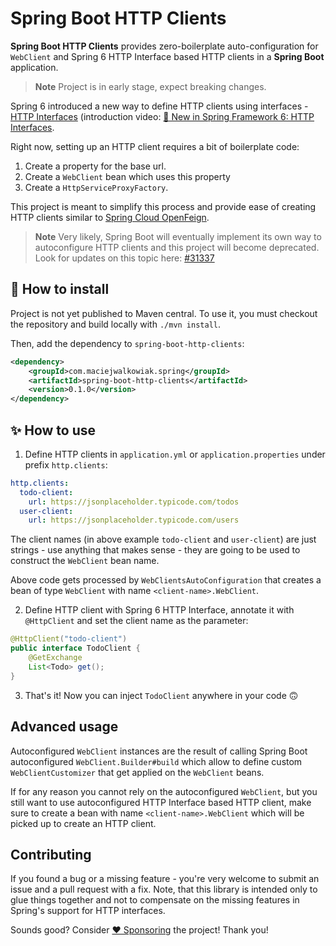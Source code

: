 # Spring Boot HTTP Clients

**Spring Boot HTTP Clients** provides zero-boilerplate auto-configuration for `WebClient` and Spring 6 HTTP Interface based HTTP clients in a **Spring Boot** application.

> **Note**
> Project is in early stage, expect breaking changes.

Spring 6 introduced a new way to define HTTP clients using interfaces - [HTTP Interfaces](https://docs.spring.io/spring-framework/docs/current/reference/html/integration.html#rest-http-interface) (introduction video: [🚀 New in Spring Framework 6: HTTP Interfaces](https://www.youtube.com/watch?v=A1V71peRNn0).

Right now, setting up an HTTP client requires a bit of boilerplate code:

1. Create a property for the base url. 
2. Create a `WebClient` bean which uses this property
3. Create a `HttpServiceProxyFactory`.

This project is meant to simplify this process and provide ease of creating HTTP clients similar to [Spring Cloud OpenFeign](https://docs.spring.io/spring-cloud-openfeign/docs/current/reference/html/).

> **Note**
> Very likely, Spring Boot will eventually implement its own way to autoconfigure HTTP clients and this project will become deprecated. Look for updates on this topic here: [#31337](https://github.com/spring-projects/spring-boot/issues/31337)

## 🤔 How to install

Project is not yet published to Maven central. 
To use it, you must checkout the repository and build locally with `./mvn install`.

Then, add the dependency to `spring-boot-http-clients`:

```xml
<dependency>
    <groupId>com.maciejwalkowiak.spring</groupId>
    <artifactId>spring-boot-http-clients</artifactId>
    <version>0.1.0</version>
</dependency>
```

## ✨ How to use

1. Define HTTP clients in `application.yml` or `application.properties` under prefix `http.clients`:

```yaml
http.clients:
  todo-client:
    url: https://jsonplaceholder.typicode.com/todos
  user-client:
    url: https://jsonplaceholder.typicode.com/users
```

The client names (in above example `todo-client` and `user-client`) are just strings - use anything that makes sense - they are going to be used to construct the `WebClient` bean name.

Above code gets processed by `WebClientsAutoConfiguration` that creates a bean of type `WebClient` with name `<client-name>.WebClient`.

2. Define HTTP client with Spring 6 HTTP Interface, annotate it with `@HttpClient` and set the client name as the parameter:

```java 
@HttpClient("todo-client")
public interface TodoClient {
    @GetExchange
    List<Todo> get();
}
```

3. That's it! Now you can inject `TodoClient` anywhere in your code 🙃

## Advanced usage

Autoconfigured `WebClient` instances are the result of calling Spring Boot autoconfigured `WebClient.Builder#build` 
which allow to define custom `WebClientCustomizer` that get applied on the `WebClient` beans.

If for any reason you cannot rely on the autoconfigured `WebClient`, but you still want to use autoconfigured HTTP Interface 
based HTTP client, make sure to create a bean with name `<client-name>.WebClient` which will be picked up to create an HTTP client. 

## Contributing

If you found a bug or a missing feature - you're very welcome to submit an issue and a pull request with a fix.
Note, that this library is intended only to glue things together and not to compensate on the missing features in Spring's support for HTTP interfaces.

Sounds good? Consider [❤️ Sponsoring](https://github.com/sponsors/maciejwalkowiak) the project! Thank you!
